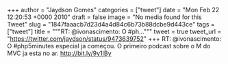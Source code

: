 
+++
author = "Jaydson Gomes"
categories = ["tweet"]
date = "Mon Feb 22 12:20:53 +0000 2010"
draft = false
image = "No media found for this Tweet"
slug = "1847faaacb7d23d4a4d84c6b73b88dcbe9d443ce"
tags = ["tweet"]
title = """RT: @ivonascimento: O #ph..."""
tweet = true
tweet_url = "https://twitter.com/jaydson/status/9473639752"
+++
RT: @ivonascimento: O #php5minutes especial ja começou. O primeiro podcast sobre o M do MVC ja esta no ar.  http://bit.ly/9y1IBy

